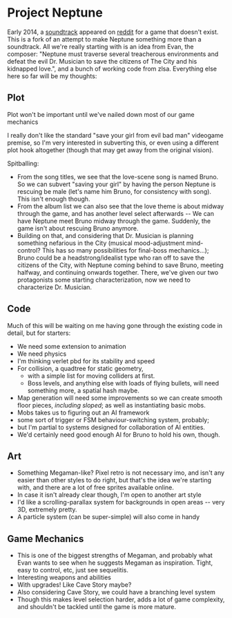 # Project Neptune

Early 2014, a [soundtrack](http://evanpattison.bandcamp.com/album/neptune) appeared on [reddit](http://www.reddit.com/r/MakeMyGame/comments/1uij0a/well_theres_always_this/) for a game that doesn't exist. This is a fork of an attempt to make Neptune something more than a soundtrack. All we're really starting with is an idea from Evan, the composer: "Neptune must traverse several treacherous environments and defeat the evil Dr. Musician to save the citizens of The City and his kidnapped love.", and a bunch of working code from zlsa. Everything else here so far will be my thoughts:

## Plot

Plot won't be important until we've nailed down most of our game mechanics

I really don't like the standard "save your girl from evil bad man" videogame premise, so I'm very interested in subverting this, or even using a different plot hook altogether (though that may get away from the original vision). 

Spitballing:
* From the song titles, we see that the love-scene song is named Bruno. So we can subvert "saving your girl" by having the person Neptune is rescuing be male (let's name him Bruno, for consistency with song). This isn't enough though.
* From the album list we can also see that the love theme is about midway through the game, and has another level select afterwards -- We can have Neptune meet Bruno midway through the game. Suddenly, the game isn't about rescuing Bruno anymore.
* Building on that, and considering that Dr. Musician is planning something nefarious in the City (musical mood-adjustment mind-control? This has so many possibilities for final-boss mechanics...); Bruno could be a headstrong/idealist type who ran off to save the citizens of the City, with Neptune coming behind to save Bruno, meeting halfway, and continuing onwards together. There, we've given our two protagonists some starting characterization, now we need to characterize Dr. Musician.
 

## Code

Much of this will be waiting on me having gone through the existing code in detail, but for starters:
* We need some extension to animation 
* We need physics
 * I'm thinking verlet pbd for its stability and speed
 * For collision, a quadtree for static geometry,
   * with a simple list for moving colliders at first.
    * Boss levels, and anything else with loads of flying bullets, will need something more, a spatial hash maybe. 
* Map generation will need some improvements so we can create smooth floor pieces, _including sloped_; as well as instantiating basic mobs. 
* Mobs takes us to figuring out an AI framework
 * some sort of trigger or FSM behaviour-switching system, probably;
 * but I'm partial to systems designed for collaboration of AI entities. 
 * We'd certainly need good enough AI for Bruno to hold his own, though.

## Art
* Something Megaman-like? Pixel retro is not necessary imo, and isn't any easier than other styles to do right, but that's the idea we're starting with, and there are a lot of free sprites available online. 
 * In case it isn't already clear though, I'm open to another art style
* I'd like a scrolling-parallax system for backgrounds in open areas -- very 3D, extremely pretty.
* A particle system (can be super-simple) will also come in handy

## Game Mechanics
* This is one of the biggest strengths of Megaman, and probably what Evan wants to see when he suggests Megaman as inspiration. Tight, easy to control, etc, just see sequelitis. 
* Interesting weapons and abilities
 * With upgrades! Like Cave Story maybe?
* Also considering Cave Story, we could have a branching level system
 * Though this makes level selection harder, adds a lot of game complexity, and shouldn't be tackled until the game is more mature.
